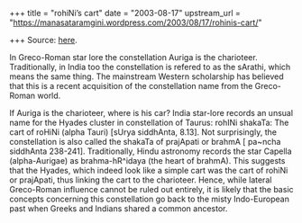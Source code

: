 +++
title = "rohiNi’s cart"
date = "2003-08-17"
upstream_url = "https://manasataramgini.wordpress.com/2003/08/17/rohinis-cart/"

+++
Source: [here](https://manasataramgini.wordpress.com/2003/08/17/rohinis-cart/).

In Greco-Roman star lore the constellation Auriga is the charioteer.
Traditionally, in India too the constellation is refered to as the
sArathi, which means the same thing. The mainstream Western scholarship
has believed that this is a recent acquisition of the constellation name
from the Greco-Roman world.

If Auriga is the charioteer, where is his car? India star-lore records
an unsual name for the Hyades cluster in constellation of Taurus: rohINi
shakaTa: The cart of roHiNi (alpha Tauri) \[sUrya siddhAnta, 8.13\]. Not
surprisingly, the constellation is also called the shakaTa of prajApati
or brahmA \[ pa\~ncha siddhAnta 238-241\]. Traditionally, Hindu
astronomy records the star Capella (alpha-Aurigae) as brahma-hR^idaya
(the heart of brahmA). This suggests that the Hyades, which indeed look
like a simple cart was the cart of rohiNi or prajApati, thus linking the
cart to the charioteer. Hence, while lateral Greco-Roman influence
cannot be ruled out entirely, it is likely that the basic concepts
concerning this constellation go back to the misty Indo-European past
when Greeks and Indians shared a common ancestor.


